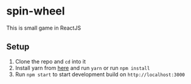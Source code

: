 # spin-wheel

This is small game in ReactJS

## Setup

1. Clone the repo and `cd` into it
2. Install yarn from [here](https://yarnpkg.com/) and run `yarn` or run `npm install` 
3. Run `npm start` to start development build on `http://localhost:3000`
